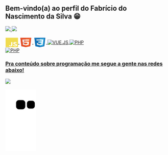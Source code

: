 ## Bem-vindo(a) ao perfil do Fabrício do Nascimento da Silva 😁

 <div>
   <a href="https://github.com/fnascimentosilva">
   <img height="180em" src="https://github-readme-stats.vercel.app/api?username=fnascimentosilva&show_icons=true&theme=tokyonight&include_all_commits=true&count_private=true"/>
   <img height="180em" src="https://github-readme-stats.vercel.app/api/top-langs/?username=fnascimentosilva&layout=compact&langs_count=6&theme=tokyonight"/>

</div>
<div style="display: inline_block"><br>
  <img align="center" alt="Js" height="30" width="40" src="https://raw.githubusercontent.com/devicons/devicon/master/icons/javascript/javascript-plain.svg">
  <img align="center" alt="HTML" height="30" width="40" src="https://raw.githubusercontent.com/devicons/devicon/master/icons/html5/html5-original.svg">
  <img align="center" alt="CSS" height="30" width="40" src="https://raw.githubusercontent.com/devicons/devicon/master/icons/css3/css3-original.svg">
 <img align="center" alt="VUE.JS" height="30" width="40" 
  src="https://seeklogo.com/images/V/vuejs-logo-17D586B587-seeklogo.com.png">
 <img align="center" alt="PHP" height="30" width="40" 
  src="https://seeklogo.com/images/P/PHP-logo-0B2FDC4529-seeklogo.com.png">
</div>
 <img align="center" alt="PHP" height="30" width="40" 
  src="https://seeklogo.com/images/L/laravel-logo-41EC1D4C3F-seeklogo.com.png">
</div>
 
 <br>
 
  ### Pra conteúdo sobre programação me segue a gente nas redes abaixo!
 
<div> 
  
  <a href="https://www.linkedin.com/in/fabr%C3%ADcio-nascimento-7b6a41143" target="_blank"><img src="https://img.shields.io/badge/-LinkedIn-%230077B5?style=for-the-badge&logo=linkedin&logoColor=white" target="_blank"></a> 
 
  ![Snake animation](https://github.com/fnascimentosilva/fnascimentosilva/blob/output/github-contribution-grid-snake.svg)

</div>
